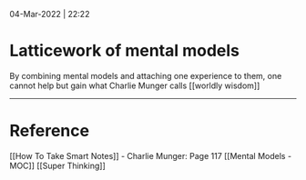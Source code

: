 04-Mar-2022 | 22:22



# Latticework of mental models

By combining mental models and attaching one experience to them, one cannot help but gain what Charlie Munger calls [[worldly wisdom]]

---

# Reference
[[How To Take Smart Notes]]  - Charlie Munger: Page 117
[[Mental Models  - MOC]]
[[Super Thinking]]